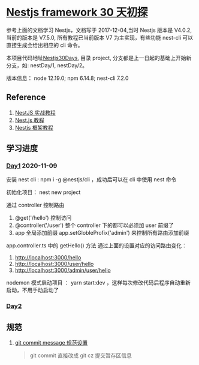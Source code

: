 # [Nestjs framework 30 天初探](https://ithelp.ithome.com.tw/users/20107195/ironman/1252)

参考上面的文档学习 Nestjs，文档写于 2017-12-04,当时 Nestjs 版本是 V4.0.2, 当前的版本是 V7.5.0, 所有教程已当前版本 V7 为主实现，有些功能 nest-cli 可以直接生成会给出相应的 cli 命令。

本项目代码地址[Nestjs30Days](https://github.com/sumaolin/study/tree/dev_Nestjs30Days), 目录 project, 分支都是上一日起的基础上开始新分支，如: nestDay/1, nestDay/2。

版本信息： node 12.19.0; npm 6.14.8; nest-cli 7.2.0

## Reference

1. [NestJS 实战教程](https://juejin.im/collection/6845244185432293389)
2. [Nest.js 教程](https://github.com/dzzzzzy/Nestjs-Learning)
3. [Nestjs 框架教程](https://keelii.com/2019/07/03/nestjs-framework-tutorial-1/)

## 学习进度

### [Day1](./readme/Nestjs30Days/day1.md) 2020-11-09

安装 nest cli : npm i -g @nestjs/cli ，成功后可以在 cli 中使用 nest 命令

初始化项目： nest new project

通过 controller 控制路由

1. @get('/hello') 控制访问
2. @controller('/user') 整个 controller 下的都可以必须加 user 前缀了
3. app 全局添加前缀 app.setGlobleProfix('admin') 来控制所有路由添加前缀

app.controller.ts 中的 getHello() 方法 通过上面的设置对应的访问路由变化：

1. <http://localhost:3000/hello>
2. <http://localhost:3000/user/hello>
3. <http://localhost:3000/admin/user/hello>

nodemon 模式启动项目 ： yarn start:dev ，这样每次修改代码后程序自动重新启动，不用手动启动了

### [Day2](./readme/Nestjs30Days/day1.md)

## 规范

1. [git commit message 规范设置](./readme/git_cmmit_message.md)

   > git commit 直接改成 git cz 提交暂存区信息
